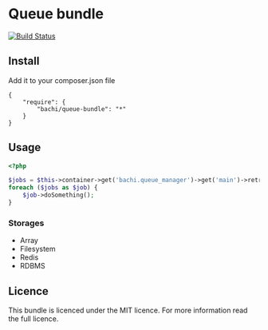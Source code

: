 # Queue bundle

[![Build Status](https://secure.travis-ci.org/Baachi/CouchDB.png?branch=master)](http://travis-ci.org/Baachi/BachiQueueBundle)

## Install ##

Add it to your composer.json file

```
{
    "require": {
        "bachi/queue-bundle": "*"
    }
}
```

## Usage ##

```php
<?php

$jobs = $this->container->get('bachi.queue_manager')->get('main')->retrieve(5);
foreach ($jobs as $job) {
    $job->doSomething();
}
```

### Storages ###

 * Array
 * Filesystem
 * Redis
 * RDBMS

## Licence ##

This bundle is licenced under the MIT licence.
For more information read the full licence.